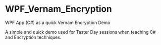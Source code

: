 # WPF_Vernam_Encryption
WPF App (C#) as a quick Vernam Encryption Demo

A simple and quick demo used for Taster Day sessions when teaching C# and Encryption techniques.
